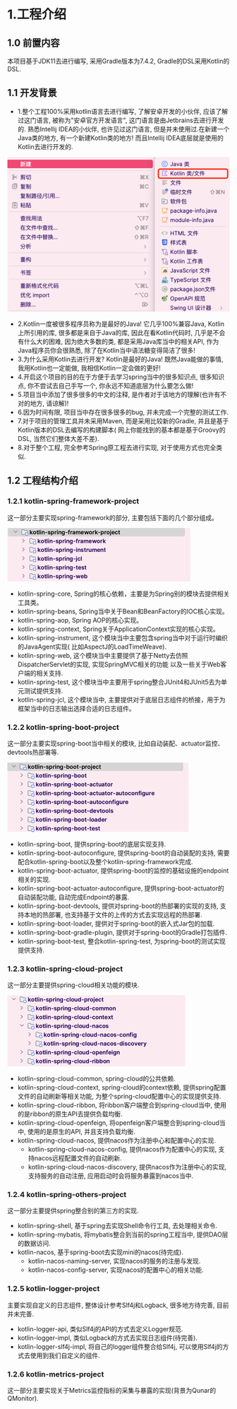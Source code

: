 # 1.工程介绍

## 1.0 前置内容

本项目基于JDK11去进行编写, 采用Gradle版本为7.4.2, Gradle的DSL采用Kotlin的DSL.

## 1.1 开发背景

* 1.整个工程100%采用kotlin语言去进行编写, 了解安卓开发的小伙伴, 应该了解过这门语言, 被称为"安卓官方开发语言",
这门语言是由Jetbrains去进行开发的. 熟悉Intellij IDEA的小伙伴, 也许见过这门语言, 但是并未使用过.在新建一个Java类的地方, 有一个新建Kotlin类的地方! 而且Intellij
IDEA底层就是使用的 Kotlin去进行开发的.

![img.png](docs/images/img.png)

* 2.Kotlin一度被很多程序员称为是最好的Java! 它几乎100%兼容Java, Kotlin上所引用的库, 很多都是来自于Java的库,
  因此在看Kotlin代码时,
  几乎是不会有什么大的困难, 因为绝大多数的类, 都是采用Java库当中的相关API, 作为Java程序员你会很熟悉,
  除了在Kotlin当中语法糖变得简洁了很多!
* 3.为什么采用Kotlin去进行开发? Kotlin是最好的Java! 既然Java能做的事情, 我用Kotlin也一定能做,
  我相信Kotlin一定会做的更好!
* 4.开启这个项目的目的在于方便于去学习spring当中的很多知识点, 很多知识点, 你不尝试去自己手写一个,
  你永远不知道底层为什么要怎么做!
* 5.项目当中添加了很多很多的中文的注释, 是作者对于该地方的理解(也许有不对的地方, 请谅解)!
* 6.因为时间有限, 项目当中存在很多很多的bug, 并未完成一个完整的测试工作.
* 7.对于项目的管理工具并未采用Maven, 而是采用比较新的Gradle, 并且是基于Kotlin版本的DSL去编写的构建脚本(
  网上你能找到的基本都是基于Groovy的DSL, 当然它们整体大差不差).
* 8.对于整个工程, 完全参考Spring原工程去进行实现, 对于使用方式也完全类似.

## 1.2 工程结构介绍

### 1.2.1 kotlin-spring-framework-project

这一部分主要实现spring-framework的部分, 主要包括下面的几个部分组成。

![img.png](docs/images/img_spring_framework.png)

* kotlin-spring-core, Spring的核心依赖，主要是为Spring别的模块去提供相关工具类。
* kotlin-spring-beans, Spring当中关于Bean和BeanFactory的IOC核心实现。
* kotlin-spring-aop, Spring AOP的核心实现。
* kotlin-spring-context, Spring关于ApplicationContext实现的核心实现。
* kotlin-spring-instrument, 这个模块当中主要包含spring当中对于运行时编织的JavaAgent实现(
  比如AspectJ的LoadTimeWeave).
* kotlin-spring-web, 这个模块当中主要提供了基于Netty去仿照DispatcherServlet的实现, 实现SpringMVC相关的功能
  以及一些关于Web客户端的相关支持.
* kotlin-spring-test, 这个模块当中主要用于spring整合JUnit4和JUnit5去为单元测试提供支持.
* kotlin-spring-jcl, 这个模块当中, 主要提供对于底层日志组件的桥接，用于为框架当中的日志输出选择合适的日志组件。

### 1.2.2 kotlin-spring-boot-project

这一部分主要实现spring-boot当中相关的模块, 比如自动装配、actuator监控、devtools热部署等.

![img.png](docs/images/img_spring_boot.png)

* kotlin-spring-boot, 提供spring-boot的底层实现支持.
* kotlin-spring-boot-autoconfigure, 提供spring-boot的自动装配的支持, 需要配合kotlin-spring-boot以及整个kotlin-spring-framework完成.
* kotlin-spring-boot-actuator, 提供spring-boot的监控的基础设施的endpoint相关的实现.
* kotlin-spring-boot-actuator-autoconfigure, 提供spring-boot-actuator的自动装配功能, 自动完成Endpoint的暴露.
* kotlin-spring-boot-devtools, 提供对spring-boot的热部署的实现的支持, 支持本地的热部署, 也支持基于文件的上传的方式去实现远程的热部署.
* kotlin-spring-boot-loader, 提供对于spring-boot的嵌入式Jar包的加载.
* kotlin-spring-boot-gradle-plugin, 提供对于spring-boot的Gradle打包插件.
* kotlin-spring-boot-test, 整合kotlin-spring-test, 为spring-boot的测试实现提供支持.

### 1.2.3 kotlin-spring-cloud-project

这一部分主要提供spring-cloud相关功能的模块.

![img.png](docs/images/img_spring_cloud.png)

* kotlin-spring-cloud-common, spring-cloud的公共依赖.
* kotlin-spring-cloud-context, spring-cloud的context依赖, 提供spring配置文件的自动刷新等相关功能,
  为整个spring-cloud配置中心的实现提供支持.
* kotlin-spring-cloud-ribbon, 将ribbon客户端整合到spring-cloud当中, 使用的是ribbon的原生API去提供负载均衡.
* kotlin-spring-cloud-openfeign, 将openfeign客户端整合到spring-cloud当中, 使用的是原生的API, 并且支持负载均衡.
* kotlin-spring-cloud-nacos, 提供nacos作为注册中心和配置中心的实现.
    * kotlin-spring-cloud-nacos-config, 提供nacos作为配置中心的实现, 支持nacos远程配置文件的自动刷新.
    * kotlin-spring-cloud-nacos-discovery, 提供nacos作为注册中心的实现, 支持服务的自动注册,
      应用启动时会将服务暴露到nacos当中.

### 1.2.4 kotlin-spring-others-project

这一部分主要提供spring整合别的第三方的实现.

* kotlin-spring-shell, 基于spring去实现Shell命令行工具, 去处理相关命令.
* kotlin-spring-mybatis, 将mybatis整合到当前的spring工程当中, 提供DAO层的数据访问.
* kotlin-nacos, 基于spring-boot去实现mini的nacos(待完成).
    * kotlin-nacos-naming-server, 实现nacos的服务的注册与发现.
    * kotlin-nacos-config-server, 实现nacos的配置中心的相关功能.

### 1.2.5 kotlin-logger-project

主要实现自定义的日志组件, 整体设计参考Slf4j和Logback, 很多地方待完善, 目前并未完善.

* kotlin-logger-api, 类似Slf4j的API的方式去定义Logger规范.
* kotlin-logger-impl, 类似Logback的方式去实现日志组件(待完善).
* kotlin-logger-slf4j-impl, 将自己的logger组件整合给Slf4j, 可以使用Slf4j的方式去使用到我们自定义的组件.

### 1.2.6 kotlin-metrics-project

这一部分主要实现关于Metrics监控指标的采集与暴露的实现(背景为Qunar的QMonitor).